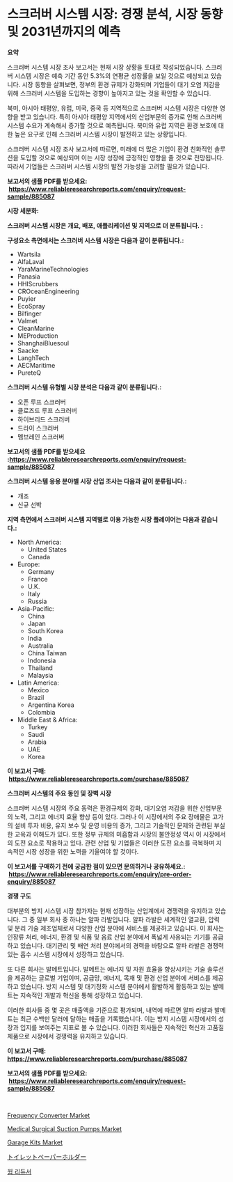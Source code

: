 <p><h1>스크러버 시스템 시장: 경쟁 분석, 시장 동향 및 2031년까지의 예측</h1></p><p><strong>요약</strong></p>
<p><p>스크러버 시스템 시장 조사 보고서는 현재 시장 상황을 토대로 작성되었습니다. 스크러버 시스템 시장은 예측 기간 동안 5.3%의 연평균 성장률을 보일 것으로 예상되고 있습니다. 시장 동향을 살펴보면, 정부의 환경 규제가 강화되며 기업들이 대기 오염 저감을 위해 스크러버 시스템을 도입하는 경향이 높아지고 있는 것을 확인할 수 있습니다.</p><p>북미, 아시아 태평양, 유럽, 미국, 중국 등 지역적으로 스크러버 시스템 시장은 다양한 영향을 받고 있습니다. 특히 아시아 태평양 지역에서의 산업부문의 증가로 인해 스크러버 시스템 수요가 계속해서 증가할 것으로 예측됩니다. 북미와 유럽 지역은 환경 보호에 대한 높은 요구로 인해 스크러버 시스템 시장이 발전하고 있는 상황입니다.</p><p>스크러버 시스템 시장 조사 보고서에 따르면, 미래에 더 많은 기업이 환경 친화적인 솔루션을 도입할 것으로 예상되며 이는 시장 성장에 긍정적인 영향을 줄 것으로 전망됩니다. 따라서 기업들은 스크러버 시스템 시장의 발전 가능성을 고려할 필요가 있습니다.</p></p>
<p><strong>보고서의 샘플 PDF를 받으세요: &nbsp;<a href="https://www.reliableresearchreports.com/enquiry/request-sample/885087">https://www.reliableresearchreports.com/enquiry/request-sample/885087</a></strong></p>
<p><strong>시장 세분화:</strong></p>
<p><strong> 스크러버 시스템 시장은 개요, 배포, 애플리케이션 및 지역으로 더 분류됩니다. :</strong></p>
<p><strong>구성요소 측면에서는 스크러버 시스템 시장은 다음과 같이 분류됩니다.:</strong></p>
<p><ul><li>Wartsila</li><li>AlfaLaval</li><li>YaraMarineTechnologies</li><li>Panasia</li><li>HHIScrubbers</li><li>CROceanEngineering</li><li>Puyier</li><li>EcoSpray</li><li>Bilfinger</li><li>Valmet</li><li>CleanMarine</li><li>MEProduction</li><li>ShanghaiBluesoul</li><li>Saacke</li><li>LanghTech</li><li>AECMaritime</li><li>PureteQ</li></ul></p>
<p><strong> 스크러버 시스템 유형별 시장 분석은 다음과 같이 분류됩니다.:</strong></p>
<p><ul><li>오픈 루프 스크러버</li><li>클로즈드 루프 스크러버</li><li>하이브리드 스크러버</li><li>드라이 스크러버</li><li>멤브레인 스크러버</li></ul></p>
<p><strong>보고서의 샘플 PDF를 받으세요 :<a href="https://www.reliableresearchreports.com/enquiry/request-sample/885087">https://www.reliableresearchreports.com/enquiry/request-sample/885087</a></strong></p>
<p><strong> 스크러버 시스템 응용 분야별 시장 산업 조사는 다음과 같이 분류됩니다.:</strong></p>
<p><ul><li>개조</li><li>신규 선박</li></ul></p>
<p><strong>지역 측면에서 스크러버 시스템 지역별로 이용 가능한 시장 플레이어는 다음과 같습니다.:</strong></p>
<p><ul>
    <li>
        North America:
        <ul>
            <li>United States</li>
            <li>Canada</li>
        </ul>
    </li>
    <li>
        Europe:
        <ul>
            <li>Germany</li>
            <li>France</li>
            <li>U.K.</li>
            <li>Italy</li>
            <li>Russia</li>
        </ul>
    </li>
    <li>
        Asia-Pacific:
        <ul>
            <li>China</li>
            <li>Japan</li>
            <li>South Korea</li>
            <li>India</li>
            <li>Australia</li>
            <li>China Taiwan</li>
            <li>Indonesia</li>
            <li>Thailand</li>
            <li>Malaysia</li>
        </ul>
    </li>
    <li>
        Latin America:
        <ul>
            <li>Mexico</li>
            <li>Brazil</li>
            <li>Argentina Korea</li>
            <li>Colombia</li>
        </ul>
    </li>
    <li>
        Middle East & Africa:
        <ul>
            <li>Turkey</li>
            <li>Saudi</li>
            <li>Arabia</li>
            <li>UAE</li>
            <li>Korea</li>
        </ul>
    </li>
    </ul></p>
<p><strong>이 보고서 구매: &nbsp;<a href="https://www.reliableresearchreports.com/purchase/885087">https://www.reliableresearchreports.com/purchase/885087</a></strong></p>
<p><strong>스크러버 시스템의 주요 동인 및 장벽 시장</strong></p>
<p><p>스크러버 시스템 시장의 주요 동력은 환경규제의 강화, 대기오염 저감을 위한 산업부문의 노력, 그리고 에너지 효율 향상 등이 있다. 그러나 이 시장에서의 주요 장애물은 고가의 설비 투자 비용, 유지 보수 및 운영 비용의 증가, 그리고 기술적인 문제와 관련된 부실한 교육과 이해도가 있다. 또한 정부 규제의 미흡함과 시장의 불안정성 역시 이 시장에서의 도전 요소로 작용하고 있다. 관련 산업 및 기업들은 이러한 도전 요소를 극복하며 지속적인 시장 성장을 위한 노력을 기울여야 할 것이다.</p></p>
<p><strong>이 보고서를 구매하기 전에 궁금한 점이 있으면 문의하거나 공유하세요.: &nbsp;<a href="https://www.reliableresearchreports.com/enquiry/pre-order-enquiry/885087">https://www.reliableresearchreports.com/enquiry/pre-order-enquiry/885087</a></strong></p>
<p><strong>경쟁 구도</strong></p>
<p><p>대부분의 방지 시스템 시장 참가자는 현재 성장하는 산업계에서 경쟁력을 유지하고 있습니다. 그 중 일부 회사 중 하나는 알파 라발입니다. 알파 라발은 세계적인 열교환, 압력 및 분리 기술 제조업체로서 다양한 산업 분야에 서비스를 제공하고 있습니다. 이 회사는 인장류 처리, 에너지, 환경 및 식품 및 음료 산업 분야에서 폭넓게 사용되는 기기를 공급하고 있습니다. 대기관리 및 배연 처리 분야에서의 경력을 바탕으로 알파 라발은 경쟁력 있는 흡수 시스템 시장에서 성장하고 있습니다.</p><p>또 다른 회사는 발메트입니다. 발메트는 에너지 및 자원 효율을 향상시키는 기술 솔루션을 제공하는 글로벌 기업이며, 공급망, 에너지, 목재 및 환경 산업 분야에 서비스를 제공하고 있습니다. 방지 시스템 및 대기정화 시스템 분야에서 활발하게 활동하고 있는 발메트는 지속적인 개발과 혁신을 통해 성장하고 있습니다.</p><p>이러한 회사들 중 몇 곳은 매출액을 기준으로 평가되며, 내역에 따르면 알파 라발과 발메트는 최근 수백만 달러에 달하는 매출을 기록했습니다. 이는 방지 시스템 시장에서의 성장과 입지를 보여주는 지표로 볼 수 있습니다. 이러한 회사들은 지속적인 혁신과 고품질 제품으로 시장에서 경쟁력을 유지하고 있습니다.</p></p>
<p><strong>이 보고서 구매: &nbsp; <a href="https://www.reliableresearchreports.com/purchase/885087">https://www.reliableresearchreports.com/purchase/885087</a></strong></p>
<p><strong>보고서의 샘플 PDF를 받으세요: &nbsp;<a href="https://www.reliableresearchreports.com/enquiry/request-sample/885087">https://www.reliableresearchreports.com/enquiry/request-sample/885087</a></strong><strong></strong></p>
<p>&nbsp;</p>
<p><p><a href="https://view.publitas.com/reportprime-1/frequency-converter-market-furnish-information-about-market-size-market-share-market-dynamics-and-projections-spanning-from-2024-to-2031/">Frequency Converter Market</a></p><p><a href="https://issuu.com/reportprime-2/docs/medical-surgical-suction-pumps-market-size-2030.pp">Medical Surgical Suction Pumps Market</a></p><p><a href="https://github.com/Chiragrp22/Market-Research-Report-List-3/blob/main/garage-kits-market.md">Garage Kits Market</a></p><p><a href="https://medium.com/@zackaryhalvorson2023/%E3%83%88%E3%82%A4%E3%83%AC%E3%83%83%E3%83%88%E3%83%9A%E3%83%BC%E3%83%91%E3%83%BC%E3%83%9B%E3%83%AB%E3%83%80%E3%83%BC%E3%81%AE%E5%B8%82%E5%A0%B4%E8%A6%8F%E6%A8%A1-cagr-%E3%83%88%E3%83%AC%E3%83%B3%E3%83%892024%E5%B9%B4%E3%81%8B%E3%82%892030%E5%B9%B4-f2c51a014b6c">トイレットペーパーホルダー</a></p><p><a href="https://github.com/bunxhcci35271755/Market-Research-Report-List-1/blob/main/30583384023.md">웜 리듀서</a></p></p>